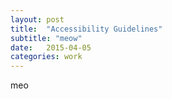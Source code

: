 ```yaml
---
layout: post
title:  "Accessibility Guidelines"
subtitle: "meow"
date:   2015-04-05
categories: work
---
```


meo


